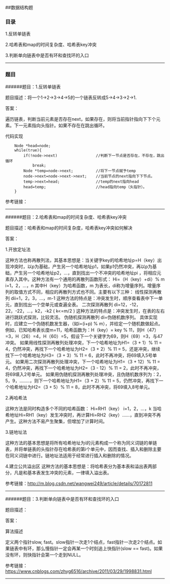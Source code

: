 ##数据结构题

### 目录

1.反转单链表

2.哈希表和map的时间复杂度、哈希表key冲突

3.判断单向链表中是否有环和查找环的入口

--------
### 题目

######题目：1.反转单链表

题目描述：将一个1->2->3->4->5的一个链表反转成5->4->3->2->1.

答案：

遍历链表，判断当前元素是否存在next，如果存在，则将当前指针指向下下个元素。下一元素指向头指针。如果不存在在跳出循环。

代码实现
```
	Node *head=node;
	while(true){
        if(!node->next)					//判断下一节点是否存在，不存在，跳出循环
            break;
        Node *temp=node->next;			//将下一节点赋予temp
        node->next=node->next->next;	//当前节点的next指向下下节点。
        temp->next=head;				//temp的next指向head
        head=temp;						//head指向temp（头指针）。
    }
```

参考链接：

--------

######题目：2.哈希表和map的时间复杂度、哈希表key冲突

题目描述：哈希表和map的时间复杂度，哈希表key冲突如何解决

答案：

1.开放定址法

这种方法也称再散列法，其基本思想是：当关键字key的哈希地址p=H（key）出现冲突时，以p为基础，产生另一个哈希地址p1，如果p1仍然冲突，再以p为基础，产生另一个哈希地址p2，…，直到找出一个不冲突的哈希地址pi ，将相应元素存入其中。这种方法有一个通用的再散列函数形式：
Hi=（H（key）+di）% m   i=1，2，…，n
其中H（key）为哈希函数，m 为表长，di称为增量序列。增量序列的取值方式不同，相应的再散列方式也不同。主要有以下三种：
线性探测再散列
dii=1，2，3，…，m-1
这种方法的特点是：冲突发生时，顺序查看表中下一单元，直到找出一个空单元或查遍全表。
二次探测再散列
di=12，-12，22，-22，…，k2，-k2    ( k<=m/2 )
这种方法的特点是：冲突发生时，在表的左右进行跳跃式探测，比较灵活。
伪随机探测再散列
di=伪随机数序列。
具体实现时，应建立一个伪随机数发生器，（如i=(i+p) % m），并给定一个随机数做起点。
例如，已知哈希表长度m=11，哈希函数为：H（key）= key  %  11，则H（47）=3，H（26）=4，H（60）=5，假设下一个关键字为69，则H（69）=3，与47冲突。
如果用线性探测再散列处理冲突，下一个哈希地址为H1=（3 + 1）% 11 = 4，仍然冲突，再找下一个哈希地址为H2=（3 + 2）% 11 = 5，还是冲突，继续找下一个哈希地址为H3=（3 + 3）% 11 = 6，此时不再冲突，将69填入5号单元。
如果用二次探测再散列处理冲突，下一个哈希地址为H1=（3 + 12）% 11 = 4，仍然冲突，再找下一个哈希地址为H2=（3 - 12）% 11 = 2，此时不再冲突，将69填入2号单元。
如果用伪随机探测再散列处理冲突，且伪随机数序列为：2，5，9，……..，则下一个哈希地址为H1=（3 + 2）% 11 = 5，仍然冲突，再找下一个哈希地址为H2=（3 + 5）% 11 = 8，此时不再冲突，将69填入8号单元。

2.再哈希法

这种方法是同时构造多个不同的哈希函数：
Hi=RH1（key）  i=1，2，…，k
当哈希地址Hi=RH1（key）发生冲突时，再计算Hi=RH2（key）……，直到冲突不再产生。这种方法不易产生聚集，但增加了计算时间。

3.链地址法

这种方法的基本思想是将所有哈希地址为i的元素构成一个称为同义词链的单链表，并将单链表的头指针存在哈希表的第i个单元中，因而查找、插入和删除主要在同义词链中进行。链地址法适用于经常进行插入和删除的情况。

4.建立公共溢出区
这种方法的基本思想是：将哈希表分为基本表和溢出表两部分，凡是和基本表发生冲突的元素，一律填入溢出表。


参考链接：http://m.blog.csdn.net/wangwei249/article/details/70172811

--------


######题目：3.判断单向链表中是否有环和查找环的入口

题目描述：

答案：

算法描述

定义两个指针slow, fast。slow指针一次走1个结点，fast指针一次走2个结点。如果链表中有环，那么慢指针一定会再某一个时刻追上快指针(slow == fast)。如果没有环，则快指针会第一个走到NULL。

参考链接：https://www.cnblogs.com/zhyg6516/archive/2011/03/29/1998831.html

--------